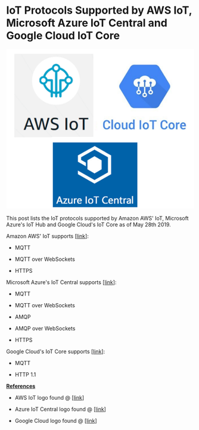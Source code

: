 # IoT Protocols Supported by AWS IoT, Microsoft Azure IoT Central and Google Cloud IoT Core

![iot_logos](iot_logos.png)

This post lists the IoT protocols supported by Amazon AWS' IoT, Microsoft Azure's IoT Hub and Google Cloud's IoT Core as of May 28th 2019.

Amazon AWS' IoT supports \[[link](https://docs.aws.amazon.com/iot/latest/developerguide/protocols.html)\]:

-   MQTT
    
-   MQTT over WebSockets
    
-   HTTPS
    

Microsoft Azure's IoT Central supports \[[link](https://docs.microsoft.com/en-us/azure/iot-hub/iot-hub-devguide-protocols)\]:

-   MQTT
    
-   MQTT over WebSockets
    
-   AMQP
    
-   AMQP over WebSockets
    
-   HTTPS
    

Google Cloud's IoT Core supports \[[link](https://cloud.google.com/iot/docs/concepts/protocols)\]:

-   MQTT
    
-   HTTP 1.1
    

**<u><span>References</span></u>**

-   AWS IoT logo found @ \[[link](https://images.app.goo.gl/zxkw7eXhp5YJRUxNA)\]
    
-   Azure IoT Central logo found @ \[[link](https://images.app.goo.gl/DTWwpCfqpekTmuXR6)\]
    
-   Google Cloud logo found @ \[[link](https://images.app.goo.gl/zg7j2HM6HjkCLhS5A)\]